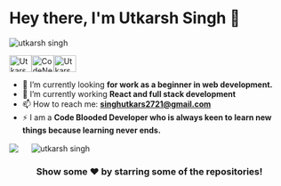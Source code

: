 <h1 align="left">Hey there, I'm Utkarsh Singh 👋</h1>
<p align="left"> <img src="https://komarev.com/ghpvc/?username=CodeNerd-Utkarsh&label=views&color=0e75b6&style=flat" alt="utkarsh singh" /> </p>

<p align="left">
<a href="https://www.linkedin.com/in/utkarsh-singh-hbase/" target="blank"><img align="center" src="https://cdn.jsdelivr.net/npm/simple-icons@3.0.1/icons/linkedin.svg" alt="Utkarsh singh" height="30" width="40" /></a><a href="https://github.com/CodeNerd-Utkarsh/" target="blank"><img align="center" src="https://cdn.jsdelivr.net/npm/simple-icons@3.0.1/icons/github.svg" alt="CodeNerd-Utkarsh" height="30" width="40" /></a><a href="https://www.hackerrank.com/Utkasrh_Singh" target="blank"><img align="center" src="https://cdn.jsdelivr.net/npm/simple-icons@3.0.1/icons/hackerrank.svg" alt="Utkarsh Singh" height="30" width="40" /></a>
  
</p>

- 🔭 I’m currently looking **for work as a beginner in web development.**
- 🌱 I’m currently working **React and full stack development**
- 📫 How to reach me: **singhutkars2721@gmail.com**
- ⚡ I am a **Code Blooded Developer who is always keen to learn new things because learning never ends.**

<p>
<img align="center" src="https://github-readme-stats.vercel.app/api/top-langs?username=CodeNerd-Utkarsh&amp;theme=dark&amp;hide_langs_below=1" style="max-width:100%;">
  &nbsp;&nbsp;&nbsp;&nbsp;
<img align="center" src="https://github-readme-stats.vercel.app/api?username=CodeNerd-Utkarsh&amp;show_icons=true&amp;theme=dracula&amp;line_height=27" style="max-width:100%;" alt="utkarsh singh" /></p>


<h3 align="center">Show some ❤️ by starring some of the repositories!</h3>
